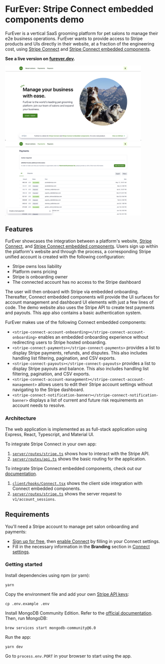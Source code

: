 # FurEver: Stripe Connect embedded components demo

FurEver is a vertical SaaS grooming platform for pet salons to manage their e2e business operations. FurEver wants to provide access to Stripe products and UIs directly in their website, at a fraction of the engineering cost, using [Stripe Connect](https://stripe.com/connect) and [Stripe Connect embedded components](https://stripe.com/docs/connect/get-started-connect-embedded-components). 

**See a live version on [furever.dev](https://furever.dev).**


<img src="client/assets/images/screenshots/furever_landing.png" width="440">

<img src="client/assets/images/screenshots/furever_dashboard.png" width="440">

## Features
FurEver showcases the integration between a platform's website, [Stripe Connect](https://stripe.com/connect), and [Stripe Connect embedded components](https://stripe.com/docs/connect/get-started-connect-embedded-components). Users sign up within the platform's website and through the process, a corresponding Stripe unified account is created with the following configuration:
- Stripe owns loss liability
- Platform owns pricing
- Stripe is onboarding owner
- The connected account has no access to the Stripe dashboard

The user will then onboard with Stripe via embedded onboarding. Thereafter, Connect embedded components will provide the UI surfaces for account management and dashboard UI elements with just a few lines of code. The demo website also uses the Stripe API to create test payments and payouts. This app also contains a basic authentication system.

FurEver makes use of the following Connect embedded components:
- `<stripe-connect-account-onboarding></stripe-connect-account-onboarding>` enables an embedded onboarding experience without redirecting users to Stripe hosted onboarding.
- `<stripe-connect-payments></stripe-connect-payments>` provides a list to display Stripe payments, refunds, and disputes. This also includes handling list filtering, pagination, and CSV exports.
- `<stripe-connect-payouts></stripe-connect-payouts>` provides a list to display Stripe payouts and balance. This also includes handling list filtering, pagination, and CSV exports.
- `<stripe-connect-account-management></stripe-connect-account-management>` allows users to edit their Stripe account settings without navigating to the Stripe dashboard.
- `<stripe-connect-notification-banner></stripe-connect-notification-banner>` displays a list of current and future risk requirements an account needs to resolve.

### Architecture
The web application is implemented as as full-stack application using Express, React, Typescript, and Material UI.

To integrate Stripe Connect in your own app:
1. [`server/routes/stripe.ts`](server/routes/stripe.ts) shows how to interact with the Stripe API.
2. [`server/routes/api.ts`](server/routes/api.ts) shows the basic routing for the application.

To integrate Stripe Connect embedded components, check out our [documentation](https://stripe.com/docs/connect/get-started-connect-embedded-components).
1. [`client/hooks/Connect.tsx`](client/hooks/Connect.tsx) shows the client side integration with Connect embedded components.
2. [`server/routes/stripe.ts`](server/routes/stripe.ts) shows the server request to `v1/account_sessions`.

## Requirements

You'll need a Stripe account to manage pet salon onboarding and payments:
- [Sign up for free](https://dashboard.stripe.com/register), then [enable Connect](https://dashboard.stripe.com/account/applications/settings) by filling in your Connect settings.
- Fill in the necessary information in the **Branding** section in [Connect settings](https://dashboard.stripe.com/test/settings/connect).

### Getting started

Install dependencies using npm (or yarn):

```
yarn
```

Copy the environment file and add your own [Stripe API keys](https://dashboard.stripe.com/account/apikeys):

```
cp .env.example .env
```

Install MongoDB Community Edition. Refer to the [official documentation](https://www.mongodb.com/docs/manual/tutorial/install-mongodb-on-os-x/). Then, run MongoDB:
```
brew services start mongodb-community@6.0
```

Run the app:

```
yarn dev
```

Go to `process.env.PORT` in your browser to start using the app.
